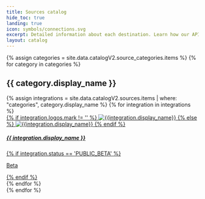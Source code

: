 ```yaml
---
title: Sources catalog
hide_toc: true
landing: true
icon: symbols/connections.svg
excerpt: Detailed information about each destination. Learn how our API methods are implemented for that destination.
layout: catalog
---
```


<div class="destinations-catalog">
  {% assign categories = site.data.catalogV2.source_categories.items %}
  {% for category in categories %}
    <div class="destinations-catalog__section markdown" id="{{ category.display_name | slugify }}">
      <h2 class="destinations-catalog__title" id="{{ category.display_name | slugify }}">
        {{ category.display_name }}
      </h2>
      <div class="flex flex--wrap waffle waffle--large">
        {% assign integrations = site.data.catalogV2.sources.items | where: "categories", category.display_name %}
        {% for integration in integrations %}
          <div class="flex__column flex__column--6 flex__column--4@medium">
            <a class="thumbnail-integration" href="{{ site.baseurl }}/{{ integration.url }}">
              <div class="thumbnail-integration__content flex flex--stack flex--center flex--middle">
                <div class="thumbnail-integration__logo">
                  {% if integration.logos.mark != '' %}
                    <img class="image" alt="{{integration.display_name}}" src="{{integration.logo.url}}" />
                  {% else %}
                    <img class="image" alt="{{integration.display_name}}" src="{{integration.logo.url}}" />
                  {% endif %}
                </div>
                <h5>{{ integration.display_name }}</h5>
              </div>
              {% if integration.status == 'PUBLIC_BETA' %}
                <p class="thumbnail-integration__label">Beta</p>
              {% endif %}
            </a>
          </div>
        {% endfor %}
      </div>
    </div>
  {% endfor %}
</div>
